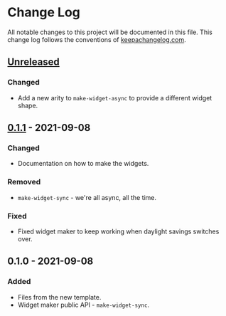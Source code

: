 # Change Log
All notable changes to this project will be documented in this file. This change log follows the conventions of [keepachangelog.com](http://keepachangelog.com/).

## [Unreleased]
### Changed
- Add a new arity to `make-widget-async` to provide a different widget shape.

## [0.1.1] - 2021-09-08
### Changed
- Documentation on how to make the widgets.

### Removed
- `make-widget-sync` - we're all async, all the time.

### Fixed
- Fixed widget maker to keep working when daylight savings switches over.

## 0.1.0 - 2021-09-08
### Added
- Files from the new template.
- Widget maker public API - `make-widget-sync`.

[Unreleased]: https://sourcehost.site/your-name/repl/compare/0.1.1...HEAD
[0.1.1]: https://sourcehost.site/your-name/repl/compare/0.1.0...0.1.1
